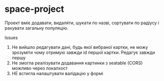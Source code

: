 # space-project

Проект вміє додавати, видаляти, шукати по назві, сортувати по радіусу і рахувати загальну популяцію.

Issues

1. Не вийшло редагувати дані, будь якої вибраної картки, не можу зрозуміти чому отримую завжди id першої картки. Редагує завжди першу
2. Не змогла реалізувати додавання картинки з seatable (CORS) можливо через локалхост
3. НЕ встигла налаштувати валідацію у формі
